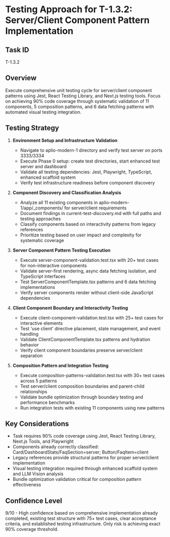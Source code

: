 # Testing Approach for T-1.3.2: Server/Client Component Pattern Implementation

## Task ID
T-1.3.2

## Overview
Execute comprehensive unit testing cycle for server/client component patterns using Jest, React Testing Library, and Next.js testing tools. Focus on achieving 90% code coverage through systematic validation of 11 components, 5 composition patterns, and 6 data fetching patterns with automated visual testing integration.

## Testing Strategy

1. **Environment Setup and Infrastructure Validation**
   - Navigate to aplio-modern-1 directory and verify test server on ports 3333/3334
   - Execute Phase 0 setup: create test directories, start enhanced test server and dashboard
   - Validate all testing dependencies: Jest, Playwright, TypeScript, enhanced scaffold system
   - Verify test infrastructure readiness before component discovery

2. **Component Discovery and Classification Analysis**
   - Analyze all 11 existing components in aplio-modern-1/app/_components/ for server/client requirements  
   - Document findings in current-test-discovery.md with full paths and testing approaches
   - Classify components based on interactivity patterns from legacy references
   - Prioritize testing based on user impact and complexity for systematic coverage

3. **Server Component Pattern Testing Execution**
   - Execute server-component-validation.test.tsx with 20+ test cases for non-interactive components
   - Validate server-first rendering, async data fetching isolation, and TypeScript interfaces
   - Test ServerComponentTemplate.tsx patterns and 6 data fetching implementations
   - Verify server components render without client-side JavaScript dependencies

4. **Client Component Boundary and Interactivity Testing**
   - Execute client-component-validation.test.tsx with 25+ test cases for interactive elements
   - Test 'use client' directive placement, state management, and event handling
   - Validate ClientComponentTemplate.tsx patterns and hydration behavior
   - Verify client component boundaries preserve server/client separation

5. **Composition Pattern and Integration Testing**
   - Execute composition-patterns-validation.test.tsx with 30+ test cases across 5 patterns
   - Test server/client composition boundaries and parent-child relationships
   - Validate bundle optimization through boundary testing and performance benchmarks
   - Run integration tests with existing 11 components using new patterns

## Key Considerations

- Task requires 90% code coverage using Jest, React Testing Library, Next.js Tools, and Playwright
- Components already correctly classified: Card/DashboardStats/FaqSection=server; Button/FaqItem=client  
- Legacy references provide structural patterns for proper server/client implementation
- Visual testing integration required through enhanced scaffold system and LLM Vision analysis
- Bundle optimization validation critical for composition pattern effectiveness

## Confidence Level
9/10 - High confidence based on comprehensive implementation already completed, existing test structure with 75+ test cases, clear acceptance criteria, and established testing infrastructure. Only risk is achieving exact 90% coverage threshold.